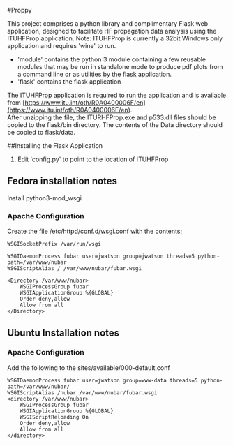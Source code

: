 #Proppy

This project comprises a python library and complimentary Flask web application,
designed to facilitate HF propagation data analysis using the ITUHFProp
application.  Note: ITUHFProp is currently a 32bit Windows only application and
requires 'wine' to run.

* 'module' contains the python 3 module containing a few reusable modules that
may be run in standalone mode to produce pdf plots from a command line or as
utilities by the flask application.
* 'flask' contains the flask application

The ITUHFProp application is required to run the application and is available from
[https://www.itu.int/oth/R0A0400006F/en](https://www.itu.int/oth/R0A0400006F/en).  
After unzipping the file, the ITURHFProp.exe and p533.dll files should be
copied to the flask/bin directory.  The contents of the Data directory should be
copied to flask/data.  

##Installing the Flask Application
1. Edit 'config.py' to point to the location of ITUHFProp

## Fedora installation notes

Install python3-mod_wsgi

### Apache Configuration

Create the file /etc/httpd/conf.d/wsgi.conf with the contents;

    WSGISocketPrefix /var/run/wsgi

    WSGIDaemonProcess fubar user=jwatson group=jwatson threads=5 python-path=/var/www/nubar
    WSGIScriptAlias / /var/www/nubar/fubar.wsgi

    <Directory /var/www/nubar>
        WSGIProcessGroup fubar
        WSGIApplicationGroup %{GLOBAL}
        Order deny,allow
        Allow from all
    </Directory>

## Ubuntu Installation notes

### Apache Configuration

Add the following to the sites/available/000-default.conf

    WSGIDaemonProcess fubar user=jwatson group=www-data threads=5 python-path=/var/www/nubar/
    WSGIScriptAlias /nubar /var/www/nubar/fubar.wsgi
    <directory /var/www/nubar>
        WSGIProcessGroup fubar
        WSGIApplicationGroup %{GLOBAL}
        WSGIScriptReloading On
        Order deny,allow
        Allow from all
    </directory>
